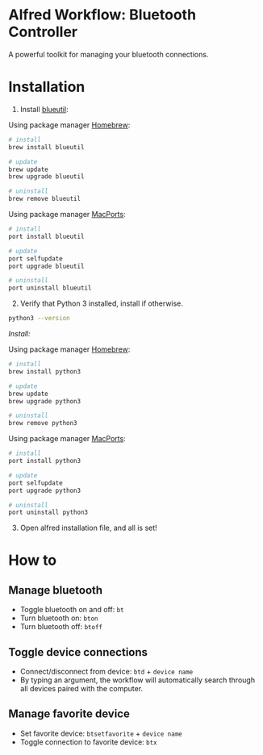 # Alfred Workflow: Bluetooth Controller
A powerful toolkit for managing your bluetooth connections.

# Installation
1. Install [blueutil](http://www.frederikseiffert.de/blueutil/): 

Using package manager [Homebrew](https://brew.sh/):

```sh
# install
brew install blueutil

# update
brew update
brew upgrade blueutil

# uninstall
brew remove blueutil
```

Using package manager [MacPorts](https://www.macports.org/):

```sh
# install
port install blueutil

# update
port selfupdate
port upgrade blueutil

# uninstall
port uninstall blueutil
```

2. Verify that Python 3 installed, install if otherwise.
```sh
python3 --version
```

*Install:*

Using package manager [Homebrew](https://brew.sh/):

```sh
# install
brew install python3

# update
brew update
brew upgrade python3

# uninstall
brew remove python3
```


Using package manager [MacPorts](https://www.macports.org/):

```sh
# install
port install python3

# update
port selfupdate
port upgrade python3

# uninstall
port uninstall python3
```


3. Open alfred installation file, and all is set!

# How to

## Manage bluetooth
- Toggle bluetooth on and off: `bt`
- Turn bluetooth on: `bton`
- Turn bluetooth off: `btoff`

## Toggle device connections
- Connect/disconnect from device: `btd` + `device name`
- By typing an argument, the workflow will automatically search through all devices paired with the computer.

## Manage favorite device
- Set favorite device: `btsetfavorite` + `device name`
- Toggle connection to favorite device: `btx`
